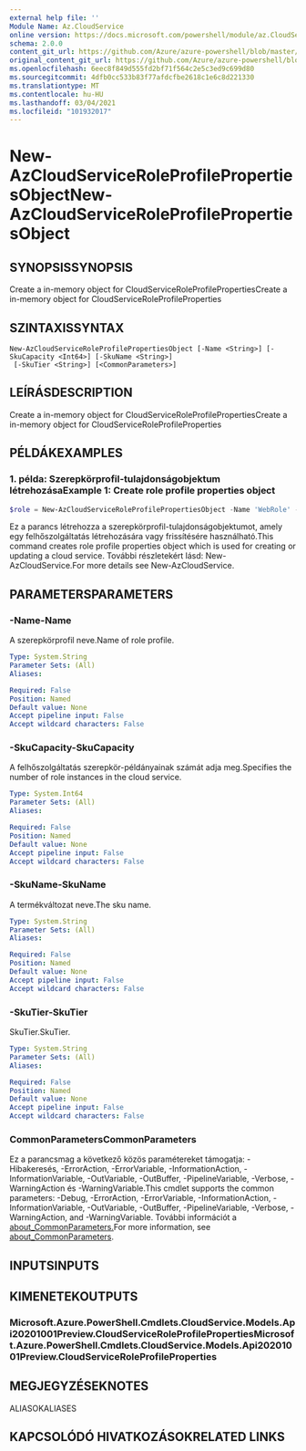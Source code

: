 ```yaml
---
external help file: ''
Module Name: Az.CloudService
online version: https://docs.microsoft.com/powershell/module/az.CloudService/new-AzCloudServiceRoleProfilePropertiesObject
schema: 2.0.0
content_git_url: https://github.com/Azure/azure-powershell/blob/master/src/CloudService/help/New-AzCloudServiceRoleProfilePropertiesObject.md
original_content_git_url: https://github.com/Azure/azure-powershell/blob/master/src/CloudService/help/New-AzCloudServiceRoleProfilePropertiesObject.md
ms.openlocfilehash: 6eec8f849d555fd2bf71f564c2e5c3ed9c699d80
ms.sourcegitcommit: 4dfb0cc533b83f77afdcfbe2618c1e6c8d221330
ms.translationtype: MT
ms.contentlocale: hu-HU
ms.lasthandoff: 03/04/2021
ms.locfileid: "101932017"
---
```

# <span data-ttu-id="30a20-101">New-AzCloudServiceRoleProfilePropertiesObject</span><span class="sxs-lookup"><span data-stu-id="30a20-101">New-AzCloudServiceRoleProfilePropertiesObject</span></span>

## <span data-ttu-id="30a20-102">SYNOPSIS</span><span class="sxs-lookup"><span data-stu-id="30a20-102">SYNOPSIS</span></span>
<span data-ttu-id="30a20-103">Create a in-memory object for CloudServiceRoleProfileProperties</span><span class="sxs-lookup"><span data-stu-id="30a20-103">Create a in-memory object for CloudServiceRoleProfileProperties</span></span>

## <span data-ttu-id="30a20-104">SZINTAXIS</span><span class="sxs-lookup"><span data-stu-id="30a20-104">SYNTAX</span></span>

```
New-AzCloudServiceRoleProfilePropertiesObject [-Name <String>] [-SkuCapacity <Int64>] [-SkuName <String>]
 [-SkuTier <String>] [<CommonParameters>]
```

## <span data-ttu-id="30a20-105">LEÍRÁS</span><span class="sxs-lookup"><span data-stu-id="30a20-105">DESCRIPTION</span></span>
<span data-ttu-id="30a20-106">Create a in-memory object for CloudServiceRoleProfileProperties</span><span class="sxs-lookup"><span data-stu-id="30a20-106">Create a in-memory object for CloudServiceRoleProfileProperties</span></span>

## <span data-ttu-id="30a20-107">PÉLDÁK</span><span class="sxs-lookup"><span data-stu-id="30a20-107">EXAMPLES</span></span>

### <span data-ttu-id="30a20-108">1. példa: Szerepkörprofil-tulajdonságobjektum létrehozása</span><span class="sxs-lookup"><span data-stu-id="30a20-108">Example 1: Create role profile properties object</span></span>
```powershell
$role = New-AzCloudServiceRoleProfilePropertiesObject -Name 'WebRole' -SkuName 'Standard_D1_v2' -SkuTier 'Standard' -SkuCapacity 2
```

<span data-ttu-id="30a20-109">Ez a parancs létrehozza a szerepkörprofil-tulajdonságobjektumot, amely egy felhőszolgáltatás létrehozására vagy frissítésére használható.</span><span class="sxs-lookup"><span data-stu-id="30a20-109">This command creates role profile properties object which is used for creating or updating a cloud service.</span></span>
<span data-ttu-id="30a20-110">További részletekért lásd: New-AzCloudService.</span><span class="sxs-lookup"><span data-stu-id="30a20-110">For more details see New-AzCloudService.</span></span>

## <span data-ttu-id="30a20-111">PARAMETERS</span><span class="sxs-lookup"><span data-stu-id="30a20-111">PARAMETERS</span></span>

### <span data-ttu-id="30a20-112">-Name</span><span class="sxs-lookup"><span data-stu-id="30a20-112">-Name</span></span>
<span data-ttu-id="30a20-113">A szerepkörprofil neve.</span><span class="sxs-lookup"><span data-stu-id="30a20-113">Name of role profile.</span></span>

```yaml
Type: System.String
Parameter Sets: (All)
Aliases:

Required: False
Position: Named
Default value: None
Accept pipeline input: False
Accept wildcard characters: False
```

### <span data-ttu-id="30a20-114">-SkuCapacity</span><span class="sxs-lookup"><span data-stu-id="30a20-114">-SkuCapacity</span></span>
<span data-ttu-id="30a20-115">A felhőszolgáltatás szerepkör-példányainak számát adja meg.</span><span class="sxs-lookup"><span data-stu-id="30a20-115">Specifies the number of role instances in the cloud service.</span></span>

```yaml
Type: System.Int64
Parameter Sets: (All)
Aliases:

Required: False
Position: Named
Default value: None
Accept pipeline input: False
Accept wildcard characters: False
```

### <span data-ttu-id="30a20-116">-SkuName</span><span class="sxs-lookup"><span data-stu-id="30a20-116">-SkuName</span></span>
<span data-ttu-id="30a20-117">A termékváltozat neve.</span><span class="sxs-lookup"><span data-stu-id="30a20-117">The sku name.</span></span>

```yaml
Type: System.String
Parameter Sets: (All)
Aliases:

Required: False
Position: Named
Default value: None
Accept pipeline input: False
Accept wildcard characters: False
```

### <span data-ttu-id="30a20-118">-SkuTier</span><span class="sxs-lookup"><span data-stu-id="30a20-118">-SkuTier</span></span>
<span data-ttu-id="30a20-119">SkuTier.</span><span class="sxs-lookup"><span data-stu-id="30a20-119">SkuTier.</span></span>

```yaml
Type: System.String
Parameter Sets: (All)
Aliases:

Required: False
Position: Named
Default value: None
Accept pipeline input: False
Accept wildcard characters: False
```

### <span data-ttu-id="30a20-120">CommonParameters</span><span class="sxs-lookup"><span data-stu-id="30a20-120">CommonParameters</span></span>
<span data-ttu-id="30a20-121">Ez a parancsmag a következő közös paramétereket támogatja: -Hibakeresés, -ErrorAction, -ErrorVariable, -InformationAction, -InformationVariable, -OutVariable, -OutBuffer, -PipelineVariable, -Verbose, -WarningAction és -WarningVariable.</span><span class="sxs-lookup"><span data-stu-id="30a20-121">This cmdlet supports the common parameters: -Debug, -ErrorAction, -ErrorVariable, -InformationAction, -InformationVariable, -OutVariable, -OutBuffer, -PipelineVariable, -Verbose, -WarningAction, and -WarningVariable.</span></span> <span data-ttu-id="30a20-122">További információt a [about_CommonParameters.](http://go.microsoft.com/fwlink/?LinkID=113216)</span><span class="sxs-lookup"><span data-stu-id="30a20-122">For more information, see [about_CommonParameters](http://go.microsoft.com/fwlink/?LinkID=113216).</span></span>

## <span data-ttu-id="30a20-123">INPUTS</span><span class="sxs-lookup"><span data-stu-id="30a20-123">INPUTS</span></span>

## <span data-ttu-id="30a20-124">KIMENETEK</span><span class="sxs-lookup"><span data-stu-id="30a20-124">OUTPUTS</span></span>

### <span data-ttu-id="30a20-125">Microsoft.Azure.PowerShell.Cmdlets.CloudService.Models.Api20201001Preview.CloudServiceRoleProfileProperties</span><span class="sxs-lookup"><span data-stu-id="30a20-125">Microsoft.Azure.PowerShell.Cmdlets.CloudService.Models.Api20201001Preview.CloudServiceRoleProfileProperties</span></span>

## <span data-ttu-id="30a20-126">MEGJEGYZÉSEK</span><span class="sxs-lookup"><span data-stu-id="30a20-126">NOTES</span></span>

<span data-ttu-id="30a20-127">ALIASOK</span><span class="sxs-lookup"><span data-stu-id="30a20-127">ALIASES</span></span>

## <span data-ttu-id="30a20-128">KAPCSOLÓDÓ HIVATKOZÁSOK</span><span class="sxs-lookup"><span data-stu-id="30a20-128">RELATED LINKS</span></span>

